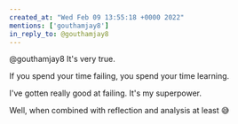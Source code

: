 ```yaml
---
created_at: "Wed Feb 09 13:55:18 +0000 2022"
mentions: ['gouthamjay8']
in_reply_to: @gouthamjay8
---
```


@gouthamjay8 It's very true.

If you spend your time failing, you spend your time learning.

I've gotten really good at failing. It's my superpower.

Well, when combined with reflection and analysis at least 😅